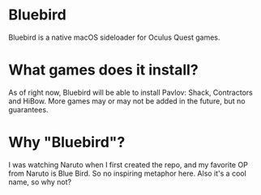 # Bluebird
Bluebird is a native macOS sideloader for Oculus Quest games.

# What games does it install?
As of right now, Bluebird will be able to install Pavlov: Shack, Contractors and HiBow. More games may or may not be added in the future, but no guarantees.

# Why "Bluebird"?
I was watching Naruto when I first created the repo, and my favorite OP from Naruto is Blue Bird. So no inspiring metaphor here. Also it's a cool name, so why not?
